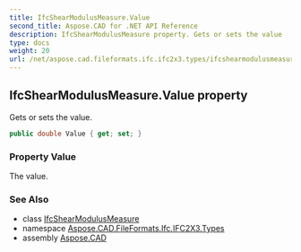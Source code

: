 ```yaml
---
title: IfcShearModulusMeasure.Value
second_title: Aspose.CAD for .NET API Reference
description: IfcShearModulusMeasure property. Gets or sets the value
type: docs
weight: 20
url: /net/aspose.cad.fileformats.ifc.ifc2x3.types/ifcshearmodulusmeasure/value/
---
```

## IfcShearModulusMeasure.Value property

Gets or sets the value.

```csharp
public double Value { get; set; }
```

### Property Value

The value.

### See Also

* class [IfcShearModulusMeasure](../)
* namespace [Aspose.CAD.FileFormats.Ifc.IFC2X3.Types](../../ifcshearmodulusmeasure/)
* assembly [Aspose.CAD](../../../)


